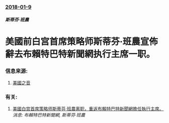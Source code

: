 ### [2018-01-9](/news/2018/01/9/index.md)

##### 斯蒂芬·班農
# 美國前白宫首席策略师斯蒂芬·班農宣佈辭去布賴特巴特新聞網执行主席一职。 




### 信息来源:

1. [美國之音](https://www.voachinese.com/a/bannon-20180109/4200595.html)

### 有关:

1. [美國白宫首席策略师斯蒂芬·班農离职，重返布賴特巴特新聞網擔任執行主席。 ](/news/2017/08/18/美國白宫首席策略师斯蒂芬-班農离职-重返布賴特巴特新聞網擔任執行主席.md) _消息: 布賴特巴特新聞網, 斯蒂芬·班農_

